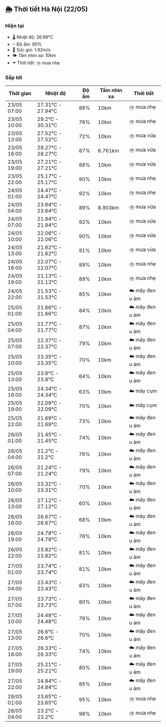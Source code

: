 ## 🌦️ Thời tiết Hà Nội (22/05)

### Hiện tại

- 🌡️ Nhiệt độ: 26.99℃
- 💦 Độ ẩm: 90%
- 💨 Sức gió: 1.92m/s
- 👁️ Tầm nhìn xa: 10km
- ☂️ Thời tiết: ⛈️ mưa nhẹ

### Sắp tới

| Thời gian | Nhiệt độ | Độ ẩm | Tầm nhìn xa | Thời tiết |
| --- | --- | --- | --- | --- |
| 23/05 07:00 | 27.31℃ - 27.94℃ | 88% | 10km | ⛈️ mưa nhẹ |
| 23/05 10:00 | 29.2℃ - 30.31℃ | 76% | 10km | ⛈️ mưa nhẹ |
| 23/05 13:00 | 27.52℃ - 27.52℃ | 72% | 10km | ⛈️ mưa vừa |
| 23/05 16:00 | 28.27℃ - 28.27℃ | 87% | 6.761km | ⛈️ mưa vừa |
| 23/05 19:00 | 27.21℃ - 27.21℃ | 88% | 10km | ⛈️ mưa vừa |
| 23/05 22:00 | 25.17℃ - 25.17℃ | 90% | 10km | ⛈️ mưa nhẹ |
| 24/05 01:00 | 24.47℃ - 24.47℃ | 92% | 10km | ⛈️ mưa nhẹ |
| 24/05 04:00 | 23.64℃ - 23.64℃ | 89% | 8.903km | ⛈️ mưa vừa |
| 24/05 07:00 | 21.94℃ - 21.94℃ | 92% | 10km | ⛈️ mưa vừa |
| 24/05 10:00 | 22.06℃ - 22.06℃ | 90% | 10km | ⛈️ mưa vừa |
| 24/05 13:00 | 21.62℃ - 21.62℃ | 91% | 10km | ⛈️ mưa vừa |
| 24/05 16:00 | 22.07℃ - 22.07℃ | 89% | 10km | ⛈️ mưa nhẹ |
| 24/05 19:00 | 21.13℃ - 21.13℃ | 89% | 10km | ⛈️ mưa nhẹ |
| 24/05 22:00 | 21.53℃ - 21.53℃ | 85% | 10km | ☁️ mây đen u ám |
| 25/05 01:00 | 21.66℃ - 21.66℃ | 84% | 10km | ☁️ mây đen u ám |
| 25/05 04:00 | 21.77℃ - 21.77℃ | 87% | 10km | ☁️ mây đen u ám |
| 25/05 07:00 | 22.37℃ - 22.37℃ | 79% | 10km | ☁️ mây đen u ám |
| 25/05 10:00 | 23.35℃ - 23.35℃ | 70% | 10km | ☁️ mây đen u ám |
| 25/05 13:00 | 23.8℃ - 23.8℃ | 64% | 10km | ☁️ mây đen u ám |
| 25/05 16:00 | 24.34℃ - 24.34℃ | 63% | 10km | ☁️ mây cụm |
| 25/05 19:00 | 22.09℃ - 22.09℃ | 70% | 10km | ☁️ mây cụm |
| 25/05 22:00 | 21.69℃ - 21.69℃ | 73% | 10km | ☁️ mây đen u ám |
| 26/05 01:00 | 21.45℃ - 21.45℃ | 74% | 10km | ☁️ mây đen u ám |
| 26/05 04:00 | 21.2℃ - 21.2℃ | 76% | 10km | ☁️ mây đen u ám |
| 26/05 07:00 | 21.24℃ - 21.24℃ | 79% | 10km | ☁️ mây đen u ám |
| 26/05 10:00 | 23.31℃ - 23.31℃ | 70% | 10km | ☁️ mây đen u ám |
| 26/05 13:00 | 27.12℃ - 27.12℃ | 60% | 10km | ☁️ mây đen u ám |
| 26/05 16:00 | 26.67℃ - 26.67℃ | 68% | 10km | ☁️ mây đen u ám |
| 26/05 19:00 | 24.78℃ - 24.78℃ | 76% | 10km | ☁️ mây đen u ám |
| 26/05 22:00 | 23.82℃ - 23.82℃ | 81% | 10km | ☁️ mây đen u ám |
| 27/05 01:00 | 23.74℃ - 23.74℃ | 81% | 10km | ☁️ mây đen u ám |
| 27/05 04:00 | 23.43℃ - 23.43℃ | 83% | 10km | ☁️ mây đen u ám |
| 27/05 07:00 | 23.73℃ - 23.73℃ | 80% | 10km | ☁️ mây đen u ám |
| 27/05 10:00 | 24.48℃ - 24.48℃ | 76% | 10km | ☁️ mây đen u ám |
| 27/05 13:00 | 26.6℃ - 26.6℃ | 70% | 10km | ☁️ mây đen u ám |
| 27/05 16:00 | 26.33℃ - 26.33℃ | 74% | 10km | ☁️ mây đen u ám |
| 27/05 19:00 | 25.21℃ - 25.21℃ | 80% | 10km | ☁️ mây đen u ám |
| 27/05 22:00 | 24.84℃ - 24.84℃ | 85% | 10km | ☁️ mây đen u ám |
| 28/05 01:00 | 23.65℃ - 23.65℃ | 95% | 10km | ⛈️ mưa nhẹ |
| 28/05 04:00 | 23.2℃ - 23.2℃ | 98% | 10km | ⛈️ mưa nhẹ |
